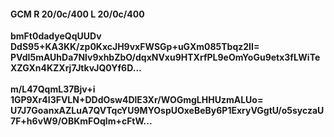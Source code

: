 #### GCM R 20/0c/400 L 20/0c/400
**bmFt0dadyeQqUUDv**<br/>**DdS95+KA3KK/zp0KxcJH9vxFWSGp+uGXm085Tbqz2II=**<br/>**PVdI5mAUhDa7Nlv9xhbZbO/dqxNVxu9HTXrfPL9eOmYoGu9etx3fLWiTeXZGXn4KZXrj7JtkvJQ0Yf6D...**<br/><br/>
**m/L47QqmL37Bjv+i**<br/>**1GP9Xr4I3FVLN+DDdOsw4DlE3Xr/WOGmgLHHUzmALUo=**<br/>**U7J7GoanxAZLuA7QVTqcYU9MYOspUOxeBeBy6P1ExryVGgtU/o5syczaU7F+h6vW9/OBKmFOqlm+cFtW...**